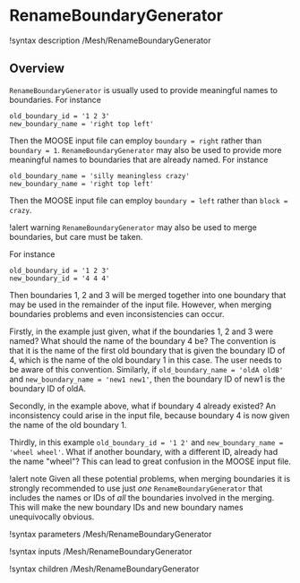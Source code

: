 # RenameBoundaryGenerator

!syntax description /Mesh/RenameBoundaryGenerator

## Overview

`RenameBoundaryGenerator` is usually used to provide meaningful names to boundaries.
For instance

```text
old_boundary_id = '1 2 3'
new_boundary_name = 'right top left'
```

Then the MOOSE input file can employ `boundary = right` rather than `boundary = 1`.  `RenameBoundaryGenerator` may also
be used to provide more meaningful names to boundaries that are already named.  For instance

```text
old_boundary_name = 'silly meaningless crazy'
new_boundary_name = 'right top left'
```

Then the MOOSE input file can employ `boundary = left` rather than `block = crazy`.

!alert warning
`RenameBoundaryGenerator` may also be used to merge boundaries, but care must be taken.

For instance

```
old_boundary_id = '1 2 3'
new_boundary_id = '4 4 4'
```

Then boundaries 1, 2 and 3 will be merged together into one boundary that may be used in the remainder of
the input file.  However, when merging boundaries problems and even inconsistencies can occur.

Firstly, in the example just given, what if the boundaries 1, 2 and 3 were named?  What should the name
of the boundary 4 be?  The convention is that it is the name of the first old boundary that is given the
boundary ID of 4, which is the name of the old boundary 1 in this case.  The user needs to be aware of this
convention.  Similarly, if `old_boundary_name = 'oldA oldB'` and `new_boundary_name = 'new1 new1'`, then
the boundary ID of new1 is the boundary ID of oldA.

Secondly, in the example above, what if boundary 4 already existed?  An inconsistency could arise in the
input file, because boundary 4 is now given the name of the old boundary 1.

Thirdly, in this example `old_boundary_id = '1 2'` and `new_boundary_name = 'wheel wheel'`. What if another
boundary, with a different ID, already had the name "wheel"?  This can lead to great confusion in the MOOSE input file.

!alert note
Given all these potential problems, when merging boundaries it is strongly recommended to use just
*one* `RenameBoundaryGenerator` that includes the names or IDs of *all* the boundaries involved in the merging.
This will make the new boundary IDs and new boundary names unequivocally obvious.

!syntax parameters /Mesh/RenameBoundaryGenerator

!syntax inputs /Mesh/RenameBoundaryGenerator

!syntax children /Mesh/RenameBoundaryGenerator
